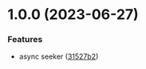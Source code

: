 # 1.0.0 (2023-06-27)


### Features

* async seeker ([31527b2](https://github.com/Dlouxgit/see/commit/31527b24e111439cf0b2625f02738ed8a98df566))
